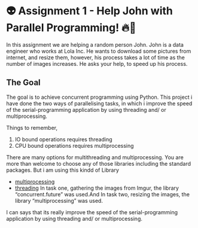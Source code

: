 # :alien: Assignment 1 - Help John with Parallel Programming! :fire::dancer:

In this assignment we are helping a random person John. John is a data engineer who works at Lola Inc. He wants to download some pictures from internet, and resize them, however, his process takes a lot of time as the number of images increases. He asks your help, to speed up his process.

## The Goal

The goal is to achieve concurrent programming using Python. This project i have done the two ways of parallelising tasks, in which i improve the speed of the serial-programming application by using threading and/ or multiprocessing.

Things to remember, 

1. IO bound operations requires threading
2. CPU bound operations requires multiprocessing

There are many options for multithreading and multiprocessing. You are more than welcome to choose any of those libraries including the standard packages.
But i am using this kindd of Library

- [multiprocessing](https://docs.python.org/3.8/library/multiprocessing.html)
- [threading](https://docs.python.org/3.8/library/threading.html)
In task one, gathering the images from Imgur, the library “concurrent.future” was used.And In task two, resizing the images, the library “multiprocessing” was used.

I can says that its really improve the speed of the serial-programming application by using threading and/ or multiprocessing.

